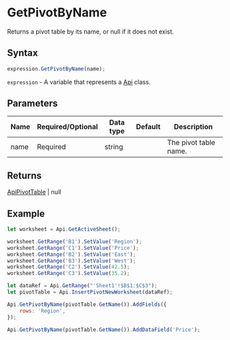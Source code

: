 # GetPivotByName

Returns a pivot table by its name, or null if it does not exist.

## Syntax

```javascript
expression.GetPivotByName(name);
```

`expression` - A variable that represents a [Api](../Api.md) class.

## Parameters

| **Name** | **Required/Optional** | **Data type** | **Default** | **Description** |
| ------------- | ------------- | ------------- | ------------- | ------------- |
| name | Required | string |  | The pivot table name. |

## Returns

[ApiPivotTable](../../ApiPivotTable/ApiPivotTable.md) \| null

## Example



```javascript editor-xlsx
let worksheet = Api.GetActiveSheet();

worksheet.GetRange('B1').SetValue('Region');
worksheet.GetRange('C1').SetValue('Price');
worksheet.GetRange('B2').SetValue('East');
worksheet.GetRange('B3').SetValue('West');
worksheet.GetRange('C2').SetValue(42.5);
worksheet.GetRange('C3').SetValue(35.2);

let dataRef = Api.GetRange("'Sheet1'!$B$1:$C$3");
let pivotTable = Api.InsertPivotNewWorksheet(dataRef);

Api.GetPivotByName(pivotTable.GetName()).AddFields({
    rows: 'Region',
});

Api.GetPivotByName(pivotTable.GetName()).AddDataField('Price');

```
